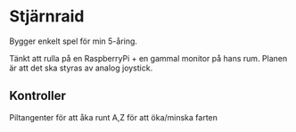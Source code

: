 # Stjärnraid

Bygger enkelt spel för min 5-åring.

Tänkt att rulla på en RaspberryPi + en gammal monitor på hans rum.
Planen är att det ska styras av analog joystick.

## Kontroller

Piltangenter för att åka runt
A,Z för att öka/minska farten
